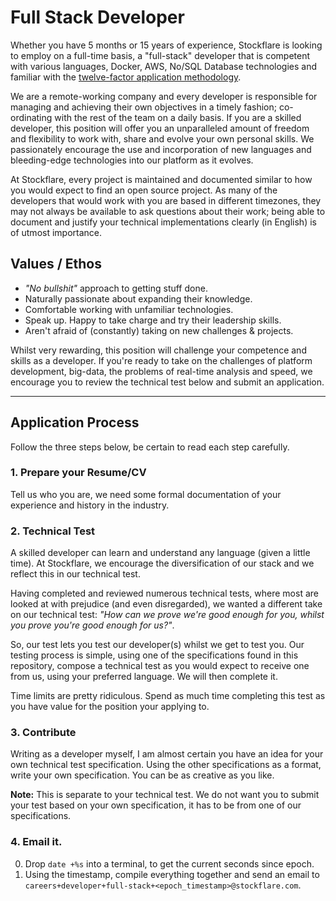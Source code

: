 # Full Stack Developer

Whether you have 5 months or 15 years of experience, Stockflare is looking to employ on a full-time basis, a "full-stack" developer that is competent with various languages, Docker, AWS, No/SQL Database technologies and familiar with the [twelve-factor application methodology](http://12factor.net/).

We are a remote-working company and every developer is responsible for managing and achieving their own objectives in a timely fashion; co-ordinating with the rest of the team on a daily basis. If you are a skilled developer, this position will offer you an unparalleled amount of freedom and flexibility to work with, share and evolve your own personal skills. We passionately encourage the use and incorporation of new languages and bleeding-edge technologies into our platform as it evolves.

At Stockflare, every project is maintained and documented similar to how you would expect to find an open source project. As many of the developers that would work with you are based in different timezones, they may not always be available to ask questions about their work; being able to document and justify your technical implementations clearly (in English) is of utmost importance.

## Values / Ethos

  * _"No bullshit"_ approach to getting stuff done.
  * Naturally passionate about expanding their knowledge.
  * Comfortable working with unfamiliar technologies.
  * Speak up. Happy to take charge and try their leadership skills.
  * Aren't afraid of (constantly) taking on new challenges & projects.

Whilst very rewarding, this position will challenge your competence and skills as a developer. If you're ready to take on the challenges of platform development, big-data, the problems of real-time analysis and speed, we encourage you to review the technical test below and submit an application.

---

## Application Process

Follow the three steps below, be certain to read each step carefully.

### 1. Prepare your Resume/CV

Tell us who you are, we need some formal documentation of your experience and history in the industry.

### 2. Technical Test

A skilled developer can learn and understand any language (given a little time). At Stockflare, we encourage the diversification of our stack and we reflect this in our technical test.

Having completed and reviewed numerous technical tests, where most are looked at with prejudice (and even disregarded), we wanted a different take on our technical test: _"How can we prove we're good enough for you, whilst you prove you're good enough for us?"_.

So, our test lets you test our developer(s) whilst we get to test you. Our testing process is simple, using one of the specifications found in this repository, compose a technical test as you would expect to receive one from us, using your preferred language. We will then complete it.

Time limits are pretty ridiculous. Spend as much time completing this test as you have value for the position your applying to.

### 3. Contribute

Writing as a developer myself, I am almost certain you have an idea for your own technical test specification. Using the other specifications as a format, write your own specification. You can be as creative as you like.

**Note:** This is separate to your technical test. We do not want you to submit your test based on your own specification, it has to be from one of our specifications.

### 4. Email it.

  0. Drop `date +%s` into a terminal, to get the current seconds since epoch.
  0. Using the timestamp, compile everything together and send an email to `careers+developer+full-stack+<epoch_timestamp>@stockflare.com`.
